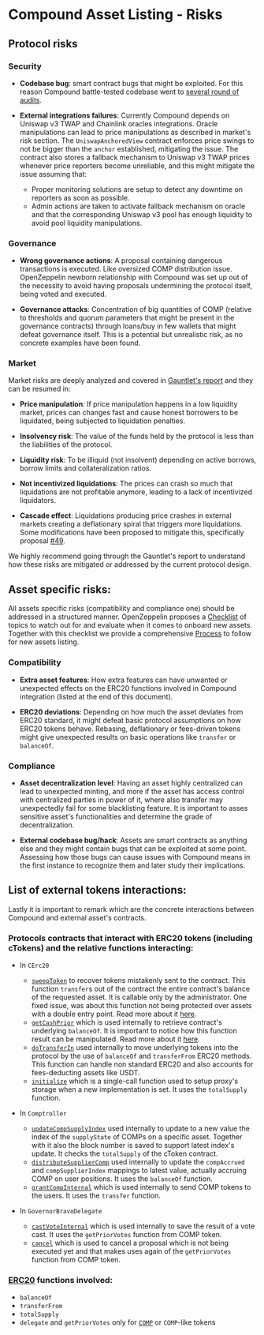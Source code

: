 # Compound Asset Listing - Risks

## Protocol risks

### Security

- **Codebase bug**: smart contract bugs that might be exploited. For this reason Compound battle-tested codebase went to [several round of audits](https://compound.finance/docs/security).

- **External integrations failures**: Currently Compound depends on Uniswap v3 TWAP and Chainlink oracles integrations. Oracle manipulations can lead to price manipulations as described in market's risk section. The `UniswapAnchoredView` contract enforces price swings to not be bigger than the `anchor` established, mitigating the issue. The contract also stores a fallback mechanism to Uniswap v3 TWAP prices whenever price reporters become unreliable, and this might mitigate the issue assuming that:
    - Proper monitoring solutions are setup to detect any downtime on reporters as soon as possible.
    - Admin actions are taken to activate fallback mechanism on oracle and that the corresponding Uniswap v3 pool has enough liquidity to avoid pool liquidity manipulations.

### Governance

- **Wrong governance actions**: A proposal containing dangerous transactions is executed. Like oversized COMP distribution issue. OpenZeppelin newborn relationship with Compound was set up out of the necessity to avoid having proposals undermining the protocol itself, being voted and executed.

- **Governance attacks**: Concentration of big quantities of COMP (relative to thresholds and quorum parameters that might be present in the governance contracts) through loans/buy in few wallets that might defeat governance itself. This is a potential but unrealistic risk, as no concrete examples have been found.

### Market

Market risks are deeply analyzed and covered in [Gauntlet's report](https://gauntlet.network/reports/compound) and they can be resumed in:

- **Price manipulation**: If price manipulation happens in a low liquidity market, prices can changes fast and cause honest borrowers to be liquidated, being subjected to liquidation penalties.

- **Insolvency risk**: The value of the funds held by the protocol is less than the liabilities of the protocol.

- **Liquidity risk**: To be illiquid (not insolvent) depending on active borrows, borrow limits and collateralization ratios.

- **Not incentivized liquidations**: The prices can crash so much that liquidations are not profitable anymore, leading to a lack of incentivized liquidators.

- **Cascade effect**: Liquidations producing price crashes in external markets creating a deflationary spiral that triggers more liquidations. Some modifications have been proposed to mitigate this, specifically proposal [#49](https://compound.finance/governance/proposals/49).

We highly recommend going through the Gauntlet's report to understand how these risks are mitigated or addressed by the current protocol design.

## Asset specific risks:

All assets specific risks (compatibility and compliance one) should be addressed in a structured manner. OpenZeppelin proposes a [Checklist](Checklist.md) of topics to watch out for and evaluate when it comes to onboard new assets. Together with this checklist we provide a comprehensive [Process](Process.md) to follow for new assets listing.

### Compatibility

- **Extra asset features**: How extra features can have unwanted or unexpected effects on the ERC20 functions involved in Compound integration (listed at the end of this document).

- **ERC20 deviations**: Depending on how much the asset deviates from ERC20 standard, it might defeat basic protocol assumptions on how ERC20 tokens behave. Rebasing, deflationary or fees-driven tokens might give unexpected results on basic operations like `transfer` or `balanceOf`.

### Compliance

- **Asset decentralization level**: Having an asset highly centralized can lead to unexpected minting, and more if the asset has access control with centralized parties in power of it, where also transfer may unexpectedly fail for some blacklisting feature. It is important to asses sensitive asset's functionalities and determine the grade of decentralization.

- **External codebase bug/hack**: Assets are smart contracts as anything else and they might contain bugs that can be exploited at some point. Assessing how those bugs can cause issues with Compound means in the first instance to recognize them and later study their implications.

## List of external tokens interactions:

Lastly it is important to remark which are the concrete interactions between Compound and external asset's contracts.

### Protocols contracts that interact with ERC20 tokens (including cTokens) and the relative functions interacting:

- In `CErc20`
    - [`sweepToken`](https://etherscan.io/address/0x3363bae2fc44da742df13cd3ee94b6bb868ea376#code#F1#L124) to recover tokens mistakenly sent to the contract. This function `transfer`s out of the contract the entire contract's balance of the requested asset. It is callable only by the administrator. One fixed issue, was about this function not being protected over assets with a double entry point. Read more about it [here](https://blog.openzeppelin.com/compound-tusd-integration-issue-retrospective/).
    - [`getCashPrior`](https://etherscan.io/address/0x3363bae2fc44da742df13cd3ee94b6bb868ea376#code#F1#L147) which is used internally to retrieve contract's underlying `balanceOf`. It is important to notice how this function result can be manipulated. Read more about it [here](https://blog.openzeppelin.com/compound-comprehensive-protocol-audit/#ceth-and-cerc20-underlying-balances-can-be-manipulated).
    - [`doTransferIn`](https://etherscan.io/address/0x3363bae2fc44da742df13cd3ee94b6bb868ea376#code#F1#L161) used internally to move underlying tokens into the protocol by the use of `balanceOf` and `transferFrom` ERC20 methods. This function can handle non standard ERC20 and also accounts for fees-deducting assets like USDT.
    - [`initialize`](https://etherscan.io/address/0x3363bae2fc44da742df13cd3ee94b6bb868ea376#code#F1#L26) which is a single-call function used to setup proxy's storage when a new implementation is set. It uses the `totalSupply` function.

- In `Comptroller`
    - [`updateCompSupplyIndex`](https://etherscan.io/address/0xbafe01ff935c7305907c33bf824352ee5979b526#code#F4#L1184) used internally to update to a new value the index of the `supplyState` of COMPs on a specific asset. Together with it also the block number is saved to support latest index's update. It checks the `totalSupply` of the cToken contract.
    - [`distributeSupplierComp`](https://etherscan.io/address/0xbafe01ff935c7305907c33bf824352ee5979b526#code#F4#L1226) used internally to update the `compAccrued` and `compSupplierIndex` mappings to latest value, actually accruing COMP on user positions. It uses the `balanceOf` function.
    - [`grantCompInternal`](https://etherscan.io/address/0xbafe01ff935c7305907c33bf824352ee5979b526#code#F4#L1371) which is used internally to send COMP tokens to the users. It uses the `transfer` function.

- In `GovernorBravoDelegate`
    - [`castVoteInternal`](https://etherscan.io/address/0x563a63d650a5d259abae9248dddc6867813d3f87#code#F1#L266) which is used internally to save the result of a vote cast. It uses the `getPriorVotes` function from COMP token.
    - [`cancel`](https://etherscan.io/address/0x563a63d650a5d259abae9248dddc6867813d3f87#code#F1#L156) which is used to cancel a proposal which is not being executed yet and that makes uses again of the `getPriorVotes` function from COMP token.

### [ERC20](https://eips.ethereum.org/EIPS/eip-20#methods) functions involved:

- `balanceOf`
- `transferFrom`
- `totalSupply`
- `delegate` and `getPriorVotes` only for [`COMP`](https://etherscan.io/address/0xc00e94cb662c3520282e6f5717214004a7f26888#code) or `COMP`-like tokens
